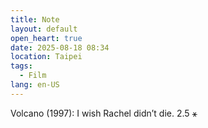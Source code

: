 ```yaml
---
title: Note
layout: default
open_heart: true
date: 2025-08-18 08:34
location: Taipei
tags: 
  - Film
lang: en-US
---
```


Volcano (1997): I wish Rachel didn’t die. 2.5 ⚹ 

